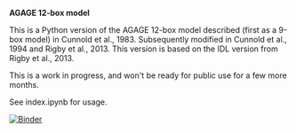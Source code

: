 **AGAGE 12-box model**

This is a Python version of the AGAGE 12-box model described (first as a 9-box model) in Cunnold et al., 1983. Subsequently modified in Cunnold et al., 1994 and Rigby et al., 2013. This version is based on the IDL version from Rigby et al., 2013. 

This is a work in progress, and won't be ready for public use for a few more months.

See index.ipynb for usage.

[![Binder](https://mybinder.org/badge_logo.svg)](https://mybinder.org/v2/gh/mrghg/py12box.git/master?filepath=index.ipynb)
